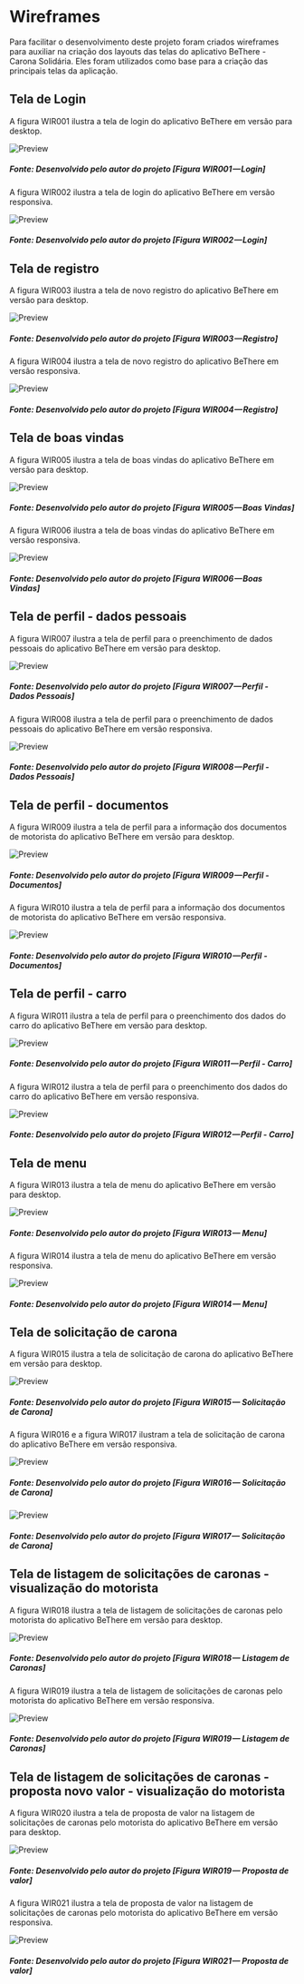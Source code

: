 # Wireframes
Para facilitar o desenvolvimento deste projeto foram criados wireframes para auxiliar na criação dos layouts das telas do aplicativo BeThere - Carona Solidária.
Eles foram utilizados como base para a criação das principais telas da aplicação.


## Tela de Login
A figura WIR001 ilustra a tela de login do aplicativo BeThere em versão para desktop.

![Preview](images/wireframes/login.png?raw=true "Wireframe da tela de Login - BeThere")
<h5>Fonte: Desenvolvido pelo autor do projeto [Figura WIR001 — Login]</h5>

A figura WIR002 ilustra a tela de login do aplicativo BeThere em versão responsiva.

![Preview](images/wireframes/m_login.png?raw=true "Wireframe da tela de Login - BeThere")
<h5>Fonte: Desenvolvido pelo autor do projeto [Figura WIR002 — Login]</h5>

## Tela de registro
A figura WIR003 ilustra a tela de novo registro do aplicativo BeThere em versão para desktop.

![Preview](images/wireframes/registrar.png?raw=true "Wireframe da tela de registro - BeThere")
<h5>Fonte: Desenvolvido pelo autor do projeto [Figura WIR003 — Registro]</h5>

A figura WIR004 ilustra a tela de novo registro do aplicativo BeThere em versão responsiva.

![Preview](images/wireframes/m_registrar.png?raw=true "Wireframe da tela de registro - BeThere")
<h5>Fonte: Desenvolvido pelo autor do projeto [Figura WIR004 — Registro]</h5>

## Tela de boas vindas
A figura WIR005 ilustra a tela de boas vindas do aplicativo BeThere em versão para desktop.

![Preview](images/wireframes/principal.png?raw=true "Wireframe da tela de boas vindas - BeThere")
<h5>Fonte: Desenvolvido pelo autor do projeto [Figura WIR005 — Boas Vindas]</h5>

A figura WIR006 ilustra a tela de boas vindas do aplicativo BeThere em versão responsiva.

![Preview](images/wireframes/m_principal.png?raw=true "Wireframe da tela de boas vindas - BeThere")
<h5>Fonte: Desenvolvido pelo autor do projeto [Figura WIR006 — Boas Vindas]</h5>

## Tela de perfil - dados pessoais
A figura WIR007 ilustra a tela de perfil para o preenchimento de dados pessoais do aplicativo BeThere em versão para desktop.

![Preview](images/wireframes/perfil_dados_pessoais.png?raw=true "Wireframe da tela de perfil - dados pessoais - BeThere")
<h5>Fonte: Desenvolvido pelo autor do projeto [Figura WIR007 — Perfil - Dados Pessoais]</h5>

A figura WIR008 ilustra a tela de perfil para o preenchimento de dados pessoais do aplicativo BeThere em versão responsiva.

![Preview](images/wireframes/m_perfil_dados_pessoais.png?raw=true "Wireframe da tela de perfil - dados pessoais - BeThere")
<h5>Fonte: Desenvolvido pelo autor do projeto [Figura WIR008 — Perfil - Dados Pessoais]</h5>

## Tela de perfil - documentos
A figura WIR009 ilustra a tela de perfil para a informação dos documentos de motorista do aplicativo BeThere em versão para desktop.

![Preview](images/wireframes/perfil_documentos.png?raw=true "Wireframe da tela de perfil - documentos - BeThere")
<h5>Fonte: Desenvolvido pelo autor do projeto [Figura WIR009 — Perfil - Documentos]</h5>

A figura WIR010 ilustra a tela de perfil para a informação dos documentos de motorista do aplicativo BeThere em versão responsiva.

![Preview](images/wireframes/m_perfil_documentos.png?raw=true "Wireframe da tela de perfil - documentos - BeThere")
<h5>Fonte: Desenvolvido pelo autor do projeto [Figura WIR010 — Perfil - Documentos]</h5>

## Tela de perfil - carro
A figura WIR011 ilustra a tela de perfil para o preenchimento dos dados do carro do aplicativo BeThere em versão para desktop.

![Preview](images/wireframes/perfil_carro.png?raw=true "Wireframe da tela de perfil - carro - BeThere")
<h5>Fonte: Desenvolvido pelo autor do projeto [Figura WIR011 — Perfil - Carro]</h5>

A figura WIR012 ilustra a tela de perfil para o preenchimento dos dados do carro do aplicativo BeThere em versão responsiva.

![Preview](images/wireframes/m_perfil_carro.png?raw=true "Wireframe da tela de perfil - carro - BeThere")
<h5>Fonte: Desenvolvido pelo autor do projeto [Figura WIR012 — Perfil - Carro]</h5>

## Tela de menu
A figura WIR013 ilustra a tela de menu do aplicativo BeThere em versão para desktop.

![Preview](images/wireframes/carona.png?raw=true "Wireframe da tela de menu - BeThere")
<h5>Fonte: Desenvolvido pelo autor do projeto [Figura WIR013 — Menu]</h5>

A figura WIR014 ilustra a tela de menu do aplicativo BeThere em versão responsiva.

![Preview](images/wireframes/m_carona.png?raw=true "Wireframe da tela de menu - BeThere")
<h5>Fonte: Desenvolvido pelo autor do projeto [Figura WIR014 — Menu]</h5>

## Tela de solicitação de carona
A figura WIR015 ilustra a tela de solicitação de carona do aplicativo BeThere em versão para desktop.

![Preview](images/wireframes/carona_nova.png?raw=true "Wireframe da tela de solicitação de carona - BeThere")
<h5>Fonte: Desenvolvido pelo autor do projeto [Figura WIR015 — Solicitação de Carona]</h5>

A figura WIR016 e a figura WIR017 ilustram a tela de solicitação de carona do aplicativo BeThere em versão responsiva.

![Preview](images/wireframes/m_carona_nova.png?raw=true "Wireframe da tela de solicitação de carona - BeThere")
<h5>Fonte: Desenvolvido pelo autor do projeto [Figura WIR016 — Solicitação de Carona]</h5>

![Preview](images/wireframes/m_carona_nova_1.png?raw=true "Wireframe da tela de solicitação de carona - BeThere")
<h5>Fonte: Desenvolvido pelo autor do projeto [Figura WIR017 — Solicitação de Carona]</h5>

## Tela de listagem de solicitações de caronas - visualização do motorista
A figura WIR018 ilustra a tela de listagem de solicitações de caronas pelo motorista do aplicativo BeThere em versão para desktop.

![Preview](images/wireframes/carona_list_motorista.png?raw=true "Wireframe da tela de listagem de caronas - BeThere")
<h5>Fonte: Desenvolvido pelo autor do projeto [Figura WIR018 — Listagem de Caronas]</h5>

A figura WIR019 ilustra a tela de listagem de solicitações de caronas pelo motorista do aplicativo BeThere em versão responsiva.

![Preview](images/wireframes/m_carona_list_motorista.png?raw=true "Wireframe da tela de listagem de caronas - BeThere")
<h5>Fonte: Desenvolvido pelo autor do projeto [Figura WIR019 — Listagem de Caronas]</h5>

## Tela de listagem de solicitações de caronas - proposta novo valor - visualização do motorista
A figura WIR020 ilustra a tela de proposta de valor na listagem de solicitações de caronas pelo motorista do aplicativo BeThere em versão para desktop.

![Preview](images/wireframes/carona_list_motorista_oferecer_preco.png?raw=true "Wireframe da tela de proposta de valor na listagem de caronas - BeThere")
<h5>Fonte: Desenvolvido pelo autor do projeto [Figura WIR019 — Proposta de valor]</h5>

A figura WIR021 ilustra a tela de proposta de valor na listagem de solicitações de caronas pelo motorista do aplicativo BeThere em versão responsiva.

![Preview](images/wireframes/m_carona_list_motorista_oferecer_preco.png?raw=true "Wireframe da tela de proposta de valor na listagem de caronas - BeThere")
<h5>Fonte: Desenvolvido pelo autor do projeto [Figura WIR021 — Proposta de valor]</h5>

